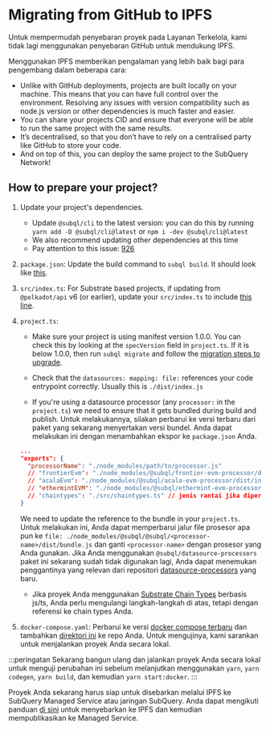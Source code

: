# Migrating from GitHub to IPFS

Untuk mempermudah penyebaran proyek pada Layanan Terkelola, kami tidak lagi menggunakan penyebaran GitHub untuk mendukung IPFS.

Menggunakan IPFS memberikan pengalaman yang lebih baik bagi para pengembang dalam beberapa cara:

- Unlike with GitHub deployments, projects are built locally on your machine. This means that you can have full control over the environment. Resolving any issues with version compatibility such as node.js version or other dependencies is much faster and easier.
- You can share your projects CID and ensure that everyone will be able to run the same project with the same results.
- It’s decentralised, so that you don’t have to rely on a centralised party like GitHub to store your code.
- And on top of this, you can deploy the same project to the SubQuery Network!

## How to prepare your project?

1. Update your project's dependencies.
   - Update `@subql/cli` to the latest version: you can do this by running `yarn add -D @subql/cli@latest` or `npm i -dev @subql/cli@latest`
   - We also recommend updating other dependencies at this time
   - Pay attention to this issue: [926](https://github.com/subquery/subql/discussions/926)
2. `package.json`: Update the build command to `subql build`. It should look like [this](https://github.com/subquery/subql-starter/blob/418440f09226694a0063c939ff3332530f3047c4/package.json#L7).
3. `src/index.ts`: For Substrate based projects, if updating from `@polkadot/api` v6 (or earlier), update your `src/index.ts` to include [this line](https://github.com/subquery/subql-starter/blob/418440f09226694a0063c939ff3332530f3047c4/src/index.ts#L3).
4. `project.ts`:

   - Make sure your project is using manifest version 1.0.0. You can check this by looking at the `specVersion` field in `project.ts`. If it is below 1.0.0, then run `subql migrate` and follow the [migration steps to upgrade](../build/manifest/polkadot.md#migrating-to-v100-badge-textupgrade-typewarning).

   - Check that the `datasources: mapping: file:` references your code entrypoint correctly. Usually this is `./dist/index.js`

   - If you're using a datasource processor (any `processor:` in the `project.ts`) we need to ensure that it gets bundled during build and publish. Untuk melakukannya, silakan perbarui ke versi terbaru dari paket yang sekarang menyertakan versi bundel. Anda dapat melakukan ini dengan menambahkan ekspor ke `package.json` Anda.

   ```json
   ...
   "exports": {
     "processorName": "./node_modules/path/to/processor.js"
     // "frontierEvm": "./node_modules/@subql/frontier-evm-processor/dist/index.js"
     // "acalaEvm": "./node_modules/@subql/acala-evm-processor/dist/index.js",
     // "ethermintEVM": "./node_modules/@subql/ethermint-evm-processor/dist/index.js"
     // "chaintypes": "./src/chaintypes.ts" // jenis rantai jika diperlukan
   }
   ```

   We need to update the reference to the bundle in your `project.ts`. Untuk melakukan ini, Anda dapat memperbarui jalur file prosesor apa pun ke `file: ./node_modules/@subql/@subql/<processor-name>/dist/bundle.js` dan ganti `<processor-name>` dengan prosesor yang Anda gunakan. Jika Anda menggunakan `@subql/datasource-processors` paket ini sekarang sudah tidak digunakan lagi, Anda dapat menemukan penggantinya yang relevan dari repositori [datasource-processors](https://github.com/subquery/datasource-processors/tree/main/packages) yang baru.

   - Jika proyek Anda menggunakan [Substrate Chain Types](../build/manifest/polkadot.md#custom-chains) berbasis js/ts, Anda perlu mengulangi langkah-langkah di atas, tetapi dengan referensi ke chain types Anda.

5. `docker-compose.yaml`: Perbarui ke versi [docker compose terbaru](https://github.com/subquery/subql-starter/blob/main/Polkadot/Polkadot-starter/docker-compose.yml) dan tambahkan [direktori ini](https://github.com/subquery/subql-starter/tree/main/Polkadot/Polkadot-starter/docker) ke repo Anda. Untuk mengujinya, kami sarankan untuk menjalankan proyek Anda secara lokal.

:::peringatan Sekarang bangun ulang dan jalankan proyek Anda secara lokal untuk menguji perubahan ini sebelum melanjutkan menggunakan `yarn`, `yarn codegen`, `yarn build`, dan kemudian `yarn start:docker`. :::

Proyek Anda sekarang harus siap untuk disebarkan melalui IPFS ke SubQuery Managed Service atau jaringan SubQuery. Anda dapat mengikuti panduan [di sini](./publish.md#publish-your-subquery-project-to-ipfs) untuk menyebarkan ke IPFS dan kemudian mempublikasikan ke Managed Service.
